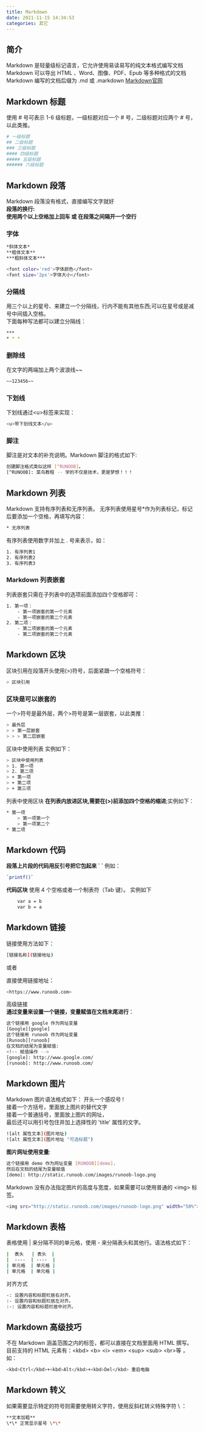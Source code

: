 ```yaml
---
title: Markdown
date: 2021-11-15 14:34:53
categories: 其它
---
```


## 简介
Markdown 是轻量级标记语言，它允许使用易读易写的纯文本格式编写文档  
Markdown 可以导出 HTML 、Word、图像、PDF、Epub 等多种格式的文档  
Markdown 编写的文档后缀为 .md 或 .markdown
[Markdown官网](https://markdown.com.cn/)

## Markdown 标题
使用 # 号可表示 1-6 级标题，一级标题对应一个 # 号，二级标题对应两个 # 号，以此类推。
``` bash
# 一级标题
## 二级标题
### 三级标题
#### 四级标题
##### 五级标题
###### 六级标题
```

## Markdown 段落
Markdown 段落没有格式，直接编写文字就好  
**段落的换行:**  
**使用两个以上空格加上回车 或 在段落之间隔开一个空行**

### 字体
``` bash
*斜体文本*  
**粗体文本**  
***粗斜体文本***
```
``` bash
<font color='red'>字体颜色</font>
<font size='2px'>字体大小</font>
```
### 分隔线
用三个以上的星号、来建立一个分隔线，行内不能有其他东西;可以在星号或是减号中间插入空格。   
下面每种写法都可以建立分隔线：
``` bash
***
* * *
```

### 删除线
在文字的两端加上两个波浪线~~
``` bash
~~123456~~
```

### 下划线
下划线通过\<u>标签来实现：
``` bash
<u>带下划线文本</u>
```

### 脚注
脚注是对文本的补充说明。Markdown 脚注的格式如下:
``` bash
创建脚注格式类似这样 [^RUNOOB]。
[^RUNOOB]: 菜鸟教程 -- 学的不仅是技术，更是梦想！！！
```

## Markdown 列表
Markdown 支持有序列表和无序列表。
无序列表使用星号\*作为列表标记，标记后要添加一个空格，再填写内容：
``` bash
* 无序列表
```
有序列表使用数字并加上 \. 号来表示，如：
``` bash
1. 有序列表1
2. 有序列表2
3. 有序列表3
```

### Markdown 列表嵌套
列表嵌套只需在子列表中的选项前面添加四个空格即可：
``` bash
1. 第一项：
    - 第一项嵌套的第一个元素
    - 第一项嵌套的第二个元素
2. 第二项：
    - 第二项嵌套的第一个元素
    - 第二项嵌套的第二个元素
```

## Markdown 区块
区块引用在段落开头使用(>)符号，后面紧跟一个空格符号：
``` bash
> 区块引用
```

### 区块是可以嵌套的
一个\>符号是最外层，两个\>符号是第一层嵌套，以此类推：
``` bash
> 最外层
> > 第一层嵌套
> > > 第二层嵌套
```

区块中使用列表 实例如下：
``` bash
> 区块中使用列表
> 1. 第一项
> 2. 第二项
> + 第一项
> + 第二项
> + 第三项
```


列表中使用区块
**在列表内放进区块,需要在(>)前添加四个空格的缩进**;实例如下：
``` bash
* 第一项
    > 第一项第一个
    > 第一项第二个
* 第二项
```

## Markdown 代码
**段落上片段的代码用反引号把它包起来 \` `**   例如：
``` bash
`printf()` 
```

**代码区块** 使用 4 个空格或者一个制表符（Tab 键）。
实例如下
``` bash
    var a = b
    var b = a
```

## Markdown 链接
链接使用方法如下：
``` bash
[链接名称](链接地址)
```
或者

直接使用链接地址：
``` bash
<https://www.runoob.com>
```

高级链接  
**通过变量来设置一个链接，变量赋值在文档末尾进行**：
``` bash
这个链接用 google 作为网址变量
[Google][google]
这个链接用 runoob 作为网址变量 
[Runoob][runoob]
在文档的结尾为变量赋值:
<!-- 赋值操作 -->
[google]: http://www.google.com/
[runoob]: http://www.runoob.com/
```

## Markdown 图片
Markdown 图片语法格式如下：
开头一个感叹号 \!  
接着一个方括号，里面放上图片的替代文字  
接着一个普通括号，里面放上图片的网址，  
最后还可以用引号包住并加上选择性的 'title' 属性的文字。
``` bash
![alt 属性文本](图片地址)
![alt 属性文本](图片地址 "可选标题")
```

**图片网址使用变量**:  
``` bash
这个链接用 demo 作为网址变量 [RUNOOB][demo].
然后在文档的结尾为变量赋值
[demo]: http://static.runoob.com/images/runoob-logo.png
```

Markdown 没有办法指定图片的高度与宽度，如果需要可以使用普通的 \<img> 标签。
``` bash
<img src="http://static.runoob.com/images/runoob-logo.png" width="50%">
```

## Markdown 表格
表格使用 \| 来分隔不同的单元格，使用 \- 来分隔表头和其他行。语法格式如下：
``` bash
|  表头   | 表头  |
|  ----  | ----  |
| 单元格  | 单元格 |
| 单元格  | 单元格 |
```

对齐方式
``` bash
-: 设置内容和标题栏居右对齐。
:- 设置内容和标题栏居左对齐。
:-: 设置内容和标题栏居中对齐。
```

## Markdown 高级技巧
不在 Markdown 涵盖范围之内的标签，都可以直接在文档里面用 HTML 撰写。  
目前支持的 HTML 元素有：\<kbd> \<b> \<i> \<em> \<sup> \<sub> \<br>等 ，如：
``` bash
<kbd>Ctrl</kbd>+<kbd>Alt</kbd>+<kbd>Del</kbd> 重启电脑
```

## Markdown 转义
如果需要显示特定的符号则需要使用转义字符，使用反斜杠转义特殊字符 \ ：
``` bash
**文本加粗** 
\*\* 正常显示星号 \*\*
```